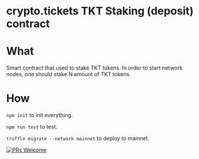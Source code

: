 # crypto.tickets TKT Staking (deposit) contract

# What

Smart contract that used to stake TKT tokens.
In order to start network nodes, one should stake N amount of TKT tokens.

# How 

`npm init` to init everything.

`npm run test` to test.

`truffle migrate --network mainnet` to deploy to mainnet.

[![PRs Welcome](https://img.shields.io/badge/PRs-welcome-brightgreen.svg?style=flat-square)](http://makeapullrequest.com)



